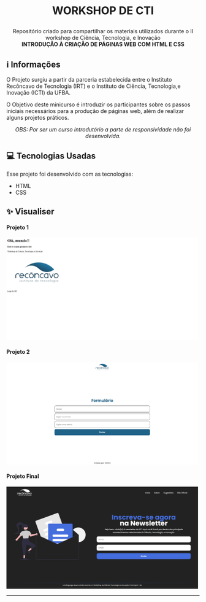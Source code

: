# <p align="center">WORKSHOP DE CTI</p>

<p align="center">
  Repositório criado para compartilhar os materiais utilizados durante o II workshop de Ciência, Tecnologia, e Inovação <br>
  <strong>INTRODUÇÃO À CRIAÇÃO DE PÁGINAS WEB COM HTML E CSS</strong>
 <br>
 
## ℹ️ Informações
O Projeto surgiu a partir da parceria estabelecida entre o Instituto Recôncavo de Tecnologia (IRT) e o Instituto de Ciência, Tecnologia,e Inovação (ICTI) da UFBA.

O Objetivo deste minicurso é introduzir os participantes sobre os passos iniciais necessários para a produção de páginas web, além de realizar alguns projetos práticos.

<p align="center">
<i>OBS: Por ser um curso introdutório a parte de responsividade não foi desenvolvida.</i>

## 💻 Tecnologias Usadas

Esse projeto foi desenvolvido com as tecnologias:

- HTML
- CSS

## ✨ Visualiser

<h4> Projeto 1</h4>
 <img src="https://raw.githubusercontent.com/antonioscn/workshopCTI/main/imgs/projeto1.png" width="500"/> 
 <h4> Projeto 2</h4>
 <img src="https://raw.githubusercontent.com/antonioscn/workshopCTI/main/imgs/projeto2.png" width="500"/> 
<h4> Projeto Final</h4>
  <img src="https://raw.githubusercontent.com/antonioscn/workshopCTI/main/imgs/projetoFinal.png" alt="drawing" width="500"/>

---
